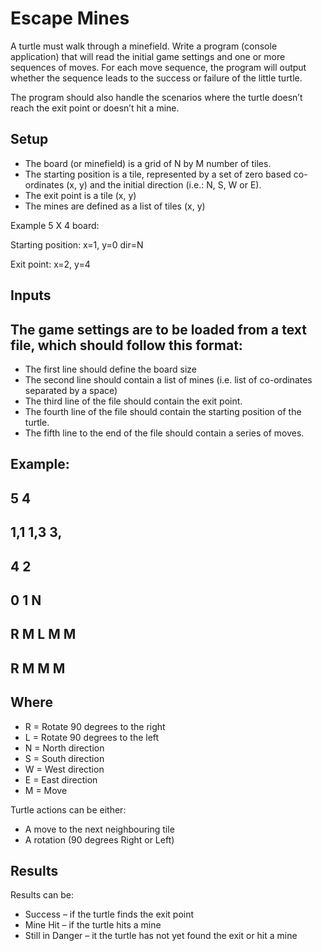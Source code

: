 # Escape Mines

A turtle must walk through a minefield. Write a program (console application) that will
read the initial game settings and one or more sequences of moves. For each move
sequence, the program will output whether the sequence leads to the success or failure
of the little turtle.

The program should also handle the scenarios where the turtle doesn’t reach the exit
point or doesn’t hit a mine.

## Setup

- The board (or minefield) is a grid of N by M number of tiles.
- The starting position is a tile, represented by a set of zero based co-ordinates
    (x, y) and the initial direction (i.e.: N, S, W or E).
- The exit point is a tile (x, y)
- The mines are defined as a list of tiles (x, y)

Example 5 X 4 board:

Starting position: x=1, y=0 dir=N

Exit point: x=2, y=4


## Inputs

## The game settings are to be loaded from a text file, which should follow this format:

- The first line should define the board size
- The second line should contain a list of mines (i.e. list of co-ordinates separated
    by a space)
- The third line of the file should contain the exit point.
- The fourth line of the file should contain the starting position of the turtle.
- The fifth line to the end of the file should contain a series of moves.

## Example:

## 5 4
## 1,1 1,3 3,
## 4 2
## 0 1 N
## R M L M M
## R M M M

## Where

- R = Rotate 90 degrees to the right
- L = Rotate 90 degrees to the left
- N = North direction
- S = South direction
- W = West direction
- E = East direction
- M = Move

Turtle actions can be either:

- A move to the next neighbouring tile
- A rotation (90 degrees Right or Left)

## Results

Results can be:

- Success – if the turtle finds the exit point
- Mine Hit – if the turtle hits a mine
- Still in Danger – it the turtle has not yet found the exit or hit a mine

